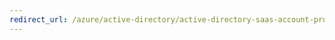 ```yaml
---
redirect_url: /azure/active-directory/active-directory-saas-account-provisioning-notifications
---
```

